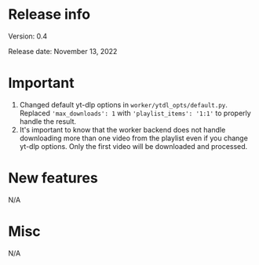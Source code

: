 # Release info

Version: 0.4

Release date: November 13, 2022

# Important

1. Changed default yt-dlp options in `worker/ytdl_opts/default.py`. Replaced `'max_downloads': 1` with `'playlist_items': '1:1'`
   to properly handle the result. 
2. It's important to know that the worker backend does not handle downloading more than one video from the playlist even if you change yt-dlp options. Only the first video will be downloaded and processed.

# New features

N/A

# Misc

N/A
